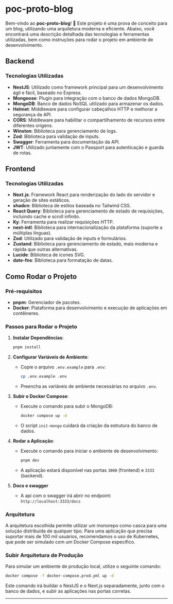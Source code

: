 # poc-proto-blog

Bem-vindo ao **poc-proto-blog**! 🚀 Este projeto é uma prova de conceito para um blog, utilizando uma arquitetura moderna e eficiente. Abaixo, você encontrará uma descrição detalhada das tecnologias e ferramentas utilizadas, bem como instruções para rodar o projeto em ambiente de desenvolvimento.

## Backend

### Tecnologias Utilizadas

- **NestJS**: Utilizado como framework principal para um desenvolvimento ágil e fácil, baseado no Express.
- **Mongoose**: Plugin para integração com o banco de dados MongoDB.
- **MongoDB**: Banco de dados NoSQL utilizado para armazenar os dados.
- **Helmet**: Middleware para configurar cabeçalhos HTTP e melhorar a segurança da API.
- **CORS**: Middleware para habilitar o compartilhamento de recursos entre diferentes origens.
- **Winston**: Biblioteca para gerenciamento de logs.
- **Zod**: Biblioteca para validação de inputs.
- **Swagger**: Ferramenta para documentação da API.
- **JWT**: Utilizado juntamente com o Passport para autenticação e guarda de rotas.

## Frontend

### Tecnologias Utilizadas

- **Next.js**: Framework React para renderização do lado do servidor e geração de sites estáticos.
- **shadcn**: Biblioteca de estilos baseada no Tailwind CSS.
- **React Query**: Biblioteca para gerenciamento de estado de requisições, incluindo cache e scroll infinito.
- **Ky**: Ferramenta para realizar requisições HTTP.
- **next-intl**: Biblioteca para internacionalização da plataforma (suporte a múltiplas línguas).
- **Zod**: Utilizado para validação de inputs e formulários.
- **Zustand**: Biblioteca para gerenciamento de estado, mais moderna e rápida que outras alternativas.
- **Lucide**: Biblioteca de ícones SVG.
- **date-fns**: Biblioteca para formatação de datas.

## Como Rodar o Projeto

### Pré-requisitos

- **pnpm**: Gerenciador de pacotes.
- **Docker**: Plataforma para desenvolvimento e execução de aplicações em contêineres.

### Passos para Rodar o Projeto

1. **Instalar Dependências**:
   ```bash
   pnpm install
   ```

2. **Configurar Variáveis de Ambiente**:
   - Copie o arquivo `.env.example` para `.env`:
     ```bash
     cp .env.example .env
     ```
   - Preencha as variáveis de ambiente necessárias no arquivo `.env`.

3. **Subir o Docker Compose**:
   - Execute o comando para subir o MongoDB:
     ```bash
     docker compose up -d
     ```
   - O script `init-mongo` cuidará da criação da estrutura do banco de dados.

4. **Rodar a Aplicação**:
   - Execute o comando para iniciar o ambiente de desenvolvimento:
     ```bash
     pnpm dev
     ```
   - A aplicação estará disponível nas portas `3000` (frontend) e `3333` (backend).

5. **Docs e swagger**
    - A api com o swagger irá abrir no endpoint: `http://localhost:3333/docs`

### Arquitetura

A arquitetura escolhida permite utilizar um monorepo como casca para uma solução distribuída de qualquer tipo. Para uma aplicação que precisa suportar mais de 100 mil usuários, recomendamos o uso de Kubernetes, que pode ser simulado com um Docker Compose específico.

### Subir Arquitetura de Produção

Para simular um ambiente de produção local, utilize o seguinte comando:
```bash
docker compose -f docker-compose.prod.yml up -d
```
Este comando irá buildar o NestJS e o Next.js separadamente, junto com o banco de dados, e subir as aplicações nas portas corretas.

---
